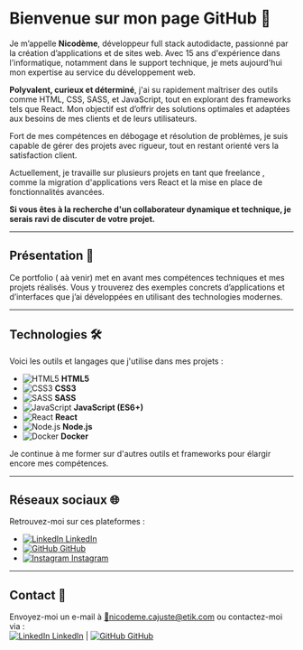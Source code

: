 # Bienvenue sur mon page GitHub 👋

Je m’appelle **Nicodème**, développeur full stack autodidacte, passionné par la création d’applications et de sites web. Avec 15 ans d'expérience dans l'informatique, notamment dans le support technique, je mets aujourd'hui mon expertise au service du développement web.

**Polyvalent, curieux et déterminé**, j'ai su rapidement maîtriser des outils comme HTML, CSS, SASS, et JavaScript, tout en explorant des frameworks tels que React. Mon objectif est d’offrir des solutions optimales et adaptées aux besoins de mes clients et de leurs utilisateurs.

Fort de mes compétences en débogage et résolution de problèmes, je suis capable de gérer des projets avec rigueur, tout en restant orienté vers la satisfaction client.

Actuellement, je travaille sur plusieurs projets en tant que freelance , comme la migration d'applications vers React et la mise en place de fonctionnalités avancées.

**Si vous êtes à la recherche d'un collaborateur dynamique et technique, je serais ravi de discuter de votre projet.**

---

## Présentation 🚀

Ce portfolio ( aà venir)  met en avant mes compétences techniques et mes projets réalisés. Vous y trouverez des exemples concrets d’applications et d’interfaces que j’ai développées en utilisant des technologies modernes.

---

## Technologies 🛠️

Voici les outils et langages que j'utilise dans mes projets :

- ![HTML5](https://img.icons8.com/color/48/000000/html-5.png) **HTML5**
- ![CSS3](https://img.icons8.com/color/48/000000/css3.png) **CSS3**
- ![SASS](https://img.icons8.com/color/48/000000/sass.png) **SASS**
- ![JavaScript](https://img.icons8.com/color/48/000000/javascript.png) **JavaScript (ES6+)**
- ![React](https://img.icons8.com/ultraviolet/40/000000/react--v1.png) **React**
- ![Node.js](https://img.icons8.com/color/48/000000/nodejs.png) **Node.js**
- ![Docker](https://img.icons8.com/color/48/000000/docker.png) **Docker**

Je continue à me former sur d'autres outils et frameworks pour élargir encore mes compétences.

---

## Réseaux sociaux 🌐

Retrouvez-moi sur ces plateformes :

- [![LinkedIn](https://img.icons8.com/fluent/48/000000/linkedin.png) LinkedIn](https://www.linkedin.com/in/nicodeme-c)
- [![GitHub](https://img.icons8.com/fluent/48/000000/github.png) GitHub](https://github.com/Nicodeme-C)
- [![Instagram](https://img.icons8.com/fluent/48/000000/instagram-new.png) Instagram](https://www.instagram.com/nicodeme_codedev/)

---

## Contact 📧

Envoyez-moi un e-mail à [📧nicodeme.cajuste@etik.com](mailto:nicodeme.cajuste@etik.com) ou contactez-moi via :  
[![LinkedIn](https://img.icons8.com/fluent/48/000000/linkedin.png) LinkedIn](https://www.linkedin.com/in/nicodeme-c) | [![GitHub](https://img.icons8.com/fluent/48/000000/github.png) GitHub](https://github.com/Nicodeme-C)
